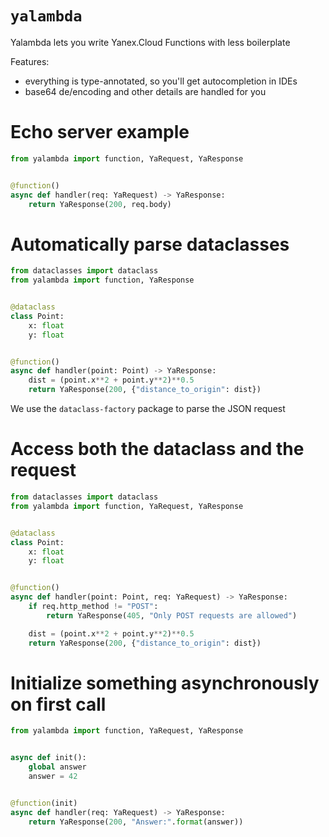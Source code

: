 # `yalambda`

Yalambda lets you write Yanex.Cloud Functions with less boilerplate

Features:
- everything is type-annotated, so you'll get autocompletion in IDEs
- base64 de/encoding and other details are handled for you


# Echo server example

```py
from yalambda import function, YaRequest, YaResponse


@function()
async def handler(req: YaRequest) -> YaResponse:
    return YaResponse(200, req.body)
```


# Automatically parse dataclasses
```py
from dataclasses import dataclass
from yalambda import function, YaResponse


@dataclass
class Point:
    x: float
    y: float


@function()
async def handler(point: Point) -> YaResponse:
    dist = (point.x**2 + point.y**2)**0.5
    return YaResponse(200, {"distance_to_origin": dist})
```

We use the `dataclass-factory` package to parse the JSON request


# Access both the dataclass and the request

```py
from dataclasses import dataclass
from yalambda import function, YaRequest, YaResponse


@dataclass
class Point:
    x: float
    y: float


@function()
async def handler(point: Point, req: YaRequest) -> YaResponse:
    if req.http_method != "POST":
        return YaResponse(405, "Only POST requests are allowed")

    dist = (point.x**2 + point.y**2)**0.5
    return YaResponse(200, {"distance_to_origin": dist})
```


# Initialize something asynchronously on first call

```py
from yalambda import function, YaRequest, YaResponse


async def init():
    global answer
    answer = 42


@function(init)
async def handler(req: YaRequest) -> YaResponse:
    return YaResponse(200, "Answer:".format(answer))
```
